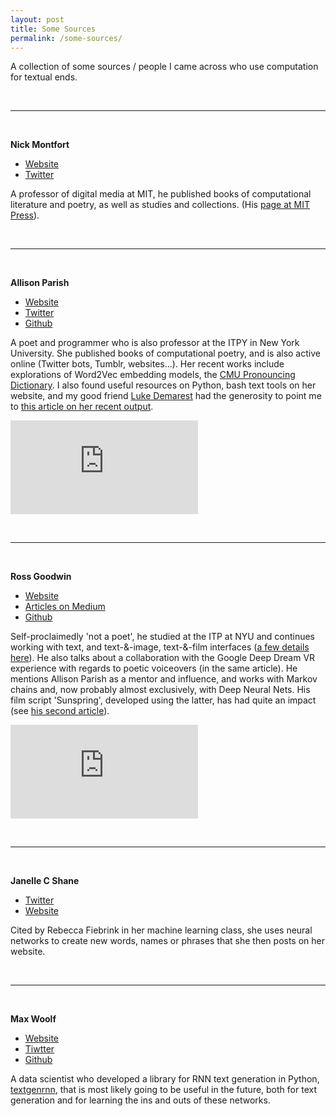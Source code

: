 ```yaml
---
layout: post
title: Some Sources
permalink: /some-sources/
---
```


A collection of some sources / people I came across who use computation for textual ends. 


&nbsp;

---

&nbsp;  

**Nick Montfort**

- [Website](https://nickm.com/)  
- [Twitter](https://twitter.com/nickmofo)  

A professor of digital media at MIT, he published books of computational literature and poetry, as well as studies and collections. (His [page at MIT Press](https://mitpress.mit.edu/contributors/nick-montfort)).

&nbsp;

---

&nbsp;  

**Allison Parish**

- [Website](https://www.decontextualize.com/)  
- [Twitter](https://twitter.com/aparrish)  
- [Github](https://github.com/aparrish?tab=repositories)  

A poet and programmer who is also professor at the ITPY in New York University. She published books of computational poetry, and is also active online (Twitter bots, Tumblr, websites...). Her recent works include explorations of Word2Vec embedding models, the [CMU Pronouncing Dictionary](http://www.speech.cs.cmu.edu/cgi-bin/cmudict). I also found useful resources on Python, bash text tools on her website, and my good friend [Luke Demarest](http://www.demare.st/) had the generosity to point me to [this article on her recent output](https://rhizome.org/editorial/2018/jul/10/an-excess-of-consciousness-1/).

<div class="video-container">
<iframe max-width="100%" height="auto" src="https://www.youtube.com/embed/L3D0JEA1Jdc" frameborder="0" allow="autoplay; encrypted-media" allowfullscreen></iframe>
</div>

&nbsp;

---

&nbsp;  


**Ross Goodwin**

- [Website](http://rossgoodwin.com/)  
- [Articles on Medium](https://medium.com/@rossgoodwin)  
- [Github](https://github.com/rossgoodwin?tab=repositories)  

Self-proclaimedly 'not a poet', he studied at the ITP at NYU and continues working with text, and text-&-image, text-&-film interfaces ([a few details here](https://medium.com/artists-and-machine-intelligence/adventures-in-narrated-reality-6516ff395ba3)). He also talks about a collaboration with the Google Deep Dream VR experience with regards to poetic voiceovers (in the same article). He mentions Allison Parish as a mentor and influence, and works with Markov chains and, now probably almost exclusively, with Deep Neural Nets. His film script 'Sunspring', developed using the latter, has had quite an impact (see [his second article](https://medium.com/artists-and-machine-intelligence/adventures-in-narrated-reality-part-ii-dc585af054cb)). 

<div class="video-container">
<iframe max-width="100%" height="auto" src="https://www.youtube.com/embed/LY7x2Ihqjmc" frameborder="0" allow="autoplay; encrypted-media" allowfullscreen></iframe>
</div>


&nbsp;

---

&nbsp;  


**Janelle C Shane**

- [Twitter](https://twitter.com/JanelleCShane)
- [Website](https://aiweirdness.com/)

Cited by Rebecca Fiebrink in her machine learning class, she uses neural networks to create new words, names or phrases that she then posts on her website. 

&nbsp;

---

&nbsp;  


**Max Woolf**

- [Website](https://minimaxir.com/)
- [Tiwtter](https://twitter.com/minimaxir)
- [Github](https://github.com/minimaxir)

A data scientist who developed a library for RNN text generation in Python, [textgenrnn](https://github.com/minimaxir/textgenrnn), that is most likely going to be useful in the future, both for text generation and for learning the ins and outs of these networks.


